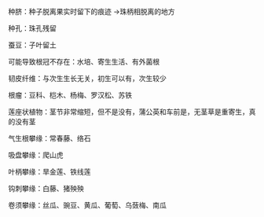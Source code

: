 种脐：种子脱离果实时留下的痕迹 ->珠柄相脱离的地方

种孔：珠孔残留

蚕豆：子叶留土

可能导致根冠不存在：水培、寄生生活、有外菌根

韧皮纤维：与次生生长无关，初生可以有，次生较少

根瘤：豆科、桤木、杨梅、罗汉松、苏铁

莲座状植物：茎节非常缩短，但不是没有，蒲公英和车前是，无茎草是重寄生，真的没有茎

气生根攀缘：常春藤、络石

吸盘攀缘：爬山虎

叶柄攀缘：旱金莲、铁线莲

钩刺攀缘：白藤、猪殃殃

卷须攀缘：丝瓜、豌豆、黄瓜、葡萄、乌蔹梅、南瓜
